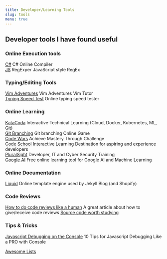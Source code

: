 ```yaml
---
title: Developer/Learning Tools
slug: tools
menu: true
---
```


## Developer tools I have found useful

### Online Execution tools
[C#](https://dotnetfiddle.net/) C# Online Compiler<br>
[JS](https://regexper.com/) RegExper JavaScript style RegEx  <br>

### Typing/Editing Tools
[Vim Adventures](https://vim-adventures.com/) Vim Adventures Vim Tutor  <br>
[Typing Speed Test](https://typing-speed-test.aoeu.eu/) Online typing speed tester<br>

### Online Learning
[KataCoda](https://katacoda.com/) Interactive Technical Learning (Cloud, Docker, Kubernetes, ML, Git)  
[Git Branching](https://learngitbranching.js.org/) Git branching Online Game  
[Code Wars](https://www.codewars.com/) Achieve Mastery Through Challenge  
[Code School](https://www.codeschool.com/) Interactive Learning Destination for aspiring and experience developers  
[PluralSight](https://www.pluralsight.com/) Developer, IT and Cyber Security Training  
[Google AI](https://ai.google/education#?modal_active=none) Free online learning tool for Google AI and Machine Learning

### Online Documentation
[Liquid](https://shopify.github.io/liquid) Online template engine used by Jekyll Blog (and Shopify)  

### Code Reviews
[How to do code reviews like a human](https://mtlynch.io/human-code-reviews-1/) A great article about how to give/receive code reviews
[Source code worth studying](https://medium.com/@012parth/what-source-code-is-worth-studying-8755f88f8de5)

### Tips & Tricks
[Javascript Debugging on the Console](https://medium.com/appsflyer/10-tips-for-javascript-debugging-like-a-pro-with-console-7140027eb5f6)  10 Tips for Javascript Debugging Like a PRO with Console

[Awesome Lists](https://github.com/search?q=topic%3Aawesome&type=Repositories)
